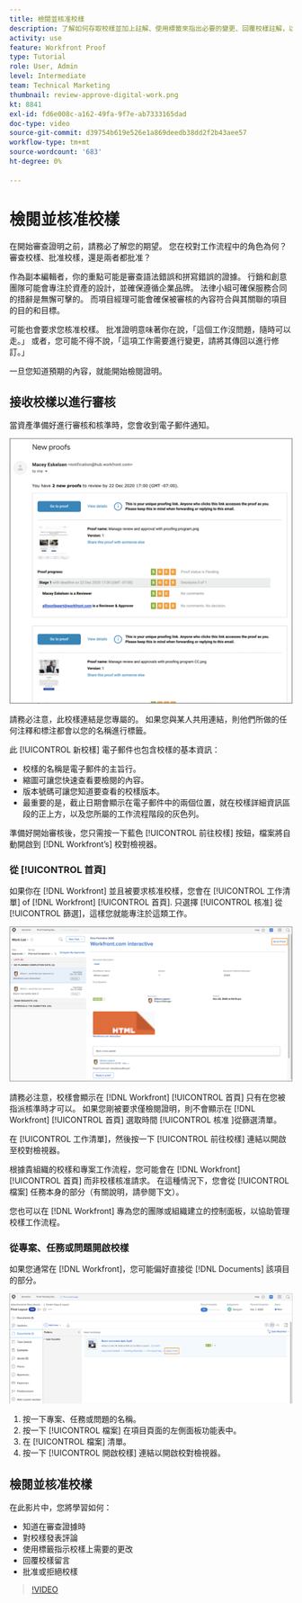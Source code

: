 ```yaml
---
title: 檢閱並核准校樣
description: 了解如何存取校樣並加上註解、使用標籤來指出必要的變更、回覆校樣註解，以及在 [!DNL Workfront].
activity: use
feature: Workfront Proof
type: Tutorial
role: User, Admin
level: Intermediate
team: Technical Marketing
thumbnail: review-approve-digital-work.png
kt: 8841
exl-id: fd6e008c-a162-49fa-9f7e-ab7333165dad
doc-type: video
source-git-commit: d39754b619e526e1a869deedb38dd2f2b43aee57
workflow-type: tm+mt
source-wordcount: '683'
ht-degree: 0%

---
```


# 檢閱並核准校樣

在開始審查證明之前，請務必了解您的期望。 您在校對工作流程中的角色為何？ 審查校樣、批准校樣，還是兩者都批准？

作為副本編輯者，你的重點可能是審查語法錯誤和拼寫錯誤的證據。 行銷和創意團隊可能會專注於資產的設計，並確保遵循企業品牌。 法律小組可確保服務合同的措辭是無懈可擊的。 而項目經理可能會確保被審核的內容符合與其關聯的項目的目的和目標。

可能也會要求您核准校樣。 批准證明意味著你在說，「這個工作沒問題，隨時可以走。」 或者，您可能不得不說，「這項工作需要進行變更，請將其傳回以進行修訂。」

一旦您知道預期的內容，就能開始檢閱證明。

## 接收校樣以進行審核

當資產準備好進行審核和核準時，您會收到電子郵件通知。

![新校樣電子郵件的影像，要求檢閱和核准 [!DNL  Workfront].](assets/new-proof-emails.png)

請務必注意，此校樣連結是您專屬的。 如果您與某人共用連結，則他們所做的任何注釋和標注都會以您的名稱進行標籤。

此 [!UICONTROL 新校樣] 電子郵件也包含校樣的基本資訊：

* 校樣的名稱是電子郵件的主旨行。
* 縮圖可讓您快速查看要檢閱的內容。
* 版本號碼可讓您知道要查看的校樣版本。
* 最重要的是，截止日期會顯示在電子郵件中的兩個位置，就在校樣詳細資訊區段的正上方，以及您所屬的工作流程階段的灰色列。

準備好開始審核後，您只需按一下藍色 [!UICONTROL 前往校樣] 按鈕，檔案將自動開啟到 [!DNL Workfront’s] 校對檢視器。

### 從 [!UICONTROL 首頁]

如果你在 [!DNL Workfront] 並且被要求核准校樣，您會在 [!UICONTROL 工作清單] of [!DNL Workfront] [!UICONTROL 首頁]. 只選擇 [!UICONTROL 核准] 從 [!UICONTROL 篩選]，這樣您就能專注於這類工作。

![的影像 [!DNL Workfront] [!UICONTROL 首頁] 和 [!UICONTROL 核准] 已啟用篩選，並從清單中選取校樣。](assets/open-proof-from-home.png)

請務必注意，校樣會顯示在 [!DNL Workfront] [!UICONTROL 首頁] 只有在您被指派核準時才可以。 如果您剛被要求僅檢閱證明，則不會顯示在 [!DNL Workfront] [!UICONTROL 首頁] 選取時間 [!UICONTROL 核准 ]從篩選清單。

在 [!UICONTROL 工作清單]，然後按一下 [!UICONTROL 前往校樣] 連結以開啟至校對檢視器。

根據貴組織的校樣和專案工作流程，您可能會在 [!DNL Workfront] [!UICONTROL 首頁] 而非校樣核准請求。 在這種情況下，您會從 [!UICONTROL 檔案] 任務本身的部分（有關說明，請參閱下文）。

您也可以在 [!DNL Workfront] 專為您的團隊或組織建立的控制面板，以協助管理校樣工作流程。

### 從專案、任務或問題開啟校樣

如果您通常在 [!DNL Workfront]，您可能偏好直接從 [!DNL Documents] 該項目的部分。

![的影像 [!UICONTROL 檔案] 在 [!DNL  Workfront] 任務 [!UICONTROL 開啟校樣 ]反白顯示連結。](assets/open-proof-from-documents.png)

1. 按一下專案、任務或問題的名稱。
2. 按一下 [!UICONTROL 檔案] 在項目頁面的左側面板功能表中。
3. 在 [!UICONTROL 檔案] 清單。
4. 按一下 [!UICONTROL 開啟校樣] 連結以開啟校對檢視器。

## 檢閱並核准校樣

在此影片中，您將學習如何：

* 知道在審查證據時
* 對校樣發表評論
* 使用標籤指示校樣上需要的更改
* 回覆校樣留言
* 批准或拒絕校樣

>[!VIDEO](https://video.tv.adobe.com/v/335141/?quality=12)

<!--
#### Learn more
* Create and manage proof comments
* Make decisions on a proof
* Review a static proof
* Tag users to share a proof
* Notifications for proof comments and decisions
-->

<!--
#### Guides
* Reviewing proofs in [!DNL Workfront]
* -->
